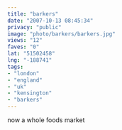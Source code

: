 ```yaml
---
title: "barkers"
date: "2007-10-13 08:45:34"
privacy: "public"
image: "photo/barkers/barkers.jpg"
views: "12"
faves: "0"
lat: "51502458"
lng: "-188741"
tags:
- "london"
- "england"
- "uk"
- "kensington"
- "barkers"
---
```

now a whole foods market
